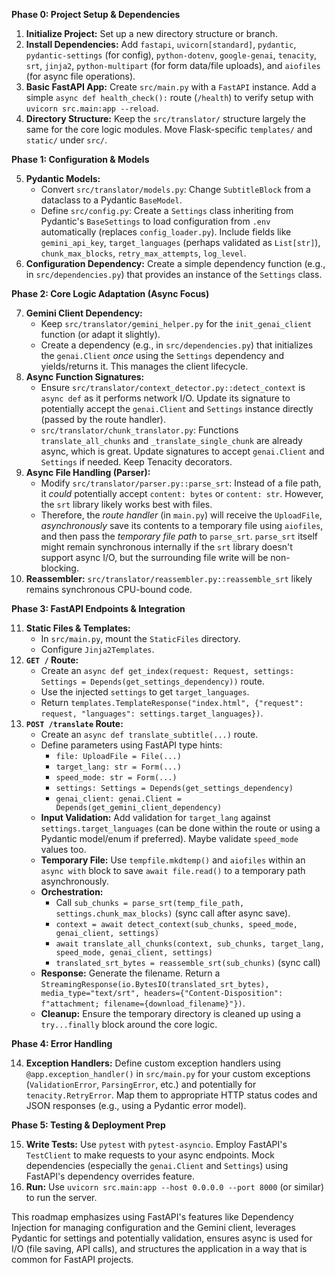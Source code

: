 **Phase 0: Project Setup & Dependencies**

1.  **Initialize Project:** Set up a new directory structure or branch.
2.  **Install Dependencies:** Add `fastapi`, `uvicorn[standard]`, `pydantic`, `pydantic-settings` (for config), `python-dotenv`, `google-genai`, `tenacity`, `srt`, `jinja2`, `python-multipart` (for form data/file uploads), and `aiofiles` (for async file operations).
3.  **Basic FastAPI App:** Create `src/main.py` with a `FastAPI` instance. Add a simple `async def health_check():` route (`/health`) to verify setup with `uvicorn src.main:app --reload`.
4.  **Directory Structure:** Keep the `src/translator/` structure largely the same for the core logic modules. Move Flask-specific `templates/` and `static/` under `src/`.

**Phase 1: Configuration & Models**

5.  **Pydantic Models:**
    *   Convert `src/translator/models.py`: Change `SubtitleBlock` from a dataclass to a Pydantic `BaseModel`.
    *   Define `src/config.py`: Create a `Settings` class inheriting from Pydantic's `BaseSettings` to load configuration from `.env` automatically (replaces `config_loader.py`). Include fields like `gemini_api_key`, `target_languages` (perhaps validated as `List[str]`), `chunk_max_blocks`, `retry_max_attempts`, `log_level`.
6.  **Configuration Dependency:** Create a simple dependency function (e.g., in `src/dependencies.py`) that provides an instance of the `Settings` class.

**Phase 2: Core Logic Adaptation (Async Focus)**

7.  **Gemini Client Dependency:**
    *   Keep `src/translator/gemini_helper.py` for the `init_genai_client` function (or adapt it slightly).
    *   Create a dependency (e.g., in `src/dependencies.py`) that initializes the `genai.Client` *once* using the `Settings` dependency and yields/returns it. This manages the client lifecycle.
8.  **Async Function Signatures:**
    *   Ensure `src/translator/context_detector.py::detect_context` is `async def` as it performs network I/O. Update its signature to potentially accept the `genai.Client` and `Settings` instance directly (passed by the route handler).
    *   `src/translator/chunk_translator.py`: Functions `translate_all_chunks` and `_translate_single_chunk` are already async, which is great. Update signatures to accept `genai.Client` and `Settings` if needed. Keep Tenacity decorators.
9.  **Async File Handling (Parser):**
    *   Modify `src/translator/parser.py::parse_srt`: Instead of a file path, it *could* potentially accept `content: bytes` or `content: str`. However, the `srt` library likely works best with files.
    *   Therefore, the *route handler* (in `main.py`) will receive the `UploadFile`, *asynchronously* save its contents to a temporary file using `aiofiles`, and then pass the *temporary file path* to `parse_srt`. `parse_srt` itself might remain synchronous internally if the `srt` library doesn't support async I/O, but the surrounding file write will be non-blocking.
10. **Reassembler:** `src/translator/reassembler.py::reassemble_srt` likely remains synchronous CPU-bound code.

**Phase 3: FastAPI Endpoints & Integration**

11. **Static Files & Templates:**
    *   In `src/main.py`, mount the `StaticFiles` directory.
    *   Configure `Jinja2Templates`.
12. **`GET /` Route:**
    *   Create an `async def get_index(request: Request, settings: Settings = Depends(get_settings_dependency))` route.
    *   Use the injected `settings` to get `target_languages`.
    *   Return `templates.TemplateResponse("index.html", {"request": request, "languages": settings.target_languages})`.
13. **`POST /translate` Route:**
    *   Create an `async def translate_subtitle(...)` route.
    *   Define parameters using FastAPI type hints:
        *   `file: UploadFile = File(...)`
        *   `target_lang: str = Form(...)`
        *   `speed_mode: str = Form(...)`
        *   `settings: Settings = Depends(get_settings_dependency)`
        *   `genai_client: genai.Client = Depends(get_gemini_client_dependency)`
    *   **Input Validation:** Add validation for `target_lang` against `settings.target_languages` (can be done within the route or using a Pydantic model/enum if preferred). Maybe validate `speed_mode` values too.
    *   **Temporary File:** Use `tempfile.mkdtemp()` and `aiofiles` within an `async with` block to save `await file.read()` to a temporary path asynchronously.
    *   **Orchestration:**
        *   Call `sub_chunks = parse_srt(temp_file_path, settings.chunk_max_blocks)` (sync call after async save).
        *   `context = await detect_context(sub_chunks, speed_mode, genai_client, settings)`
        *   `await translate_all_chunks(context, sub_chunks, target_lang, speed_mode, genai_client, settings)`
        *   `translated_srt_bytes = reassemble_srt(sub_chunks)` (sync call)
    *   **Response:** Generate the filename. Return a `StreamingResponse(io.BytesIO(translated_srt_bytes), media_type="text/srt", headers={"Content-Disposition": f"attachment; filename={download_filename}"})`.
    *   **Cleanup:** Ensure the temporary directory is cleaned up using a `try...finally` block around the core logic.

**Phase 4: Error Handling**

14. **Exception Handlers:** Define custom exception handlers using `@app.exception_handler()` in `src/main.py` for your custom exceptions (`ValidationError`, `ParsingError`, etc.) and potentially for `tenacity.RetryError`. Map them to appropriate HTTP status codes and JSON responses (e.g., using a Pydantic error model).

**Phase 5: Testing & Deployment Prep**

15. **Write Tests:** Use `pytest` with `pytest-asyncio`. Employ FastAPI's `TestClient` to make requests to your async endpoints. Mock dependencies (especially the `genai.Client` and `Settings`) using FastAPI's dependency overrides feature.
16. **Run:** Use `uvicorn src.main:app --host 0.0.0.0 --port 8000` (or similar) to run the server.

This roadmap emphasizes using FastAPI's features like Dependency Injection for managing configuration and the Gemini client, leverages Pydantic for settings and potentially validation, ensures async is used for I/O (file saving, API calls), and structures the application in a way that is common for FastAPI projects.